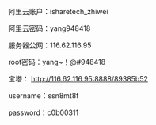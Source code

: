 阿里云账户：isharetech_zhiwei

阿里云密码：yang948418

服务器公网：116.62.116.95

root密码：yang~！@#948418

宝塔： http://116.62.116.95:8888/89385b52

username：ssn8mt8f

password：c0b00311
